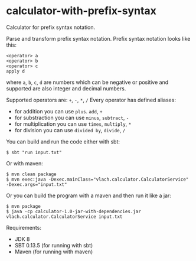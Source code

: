 calculator-with-prefix-syntax
=============================

Calculator for prefix syntax notation.


Parse and transform prefix syntax notation.
Prefix syntax notation looks like this:
```
<operator> a
<operator> b
<operator> c
apply d
```
 
where `a`, `b`, `c`, `d` are numbers which can be negative or positive and supported are also integer and decimal numbers. 
 
Supported operators are: `+`, `-`, `*`, `/`
Every operator has defined aliases: 
- 	for addition you can use `plus`. `add`, `+` 
- 	for substraction you can use `minus`, `subtract`, `-`
- 	for multiplication you can use `times`, `multiply`, `*`
- 	for division you can use `divided by`, `divide`, `/`
 

You can build and run the code either with sbt:

    $ sbt "run input.txt"

Or with maven:

    $ mvn clean package
    $ mvn exec:java -Dexec.mainClass="vlach.calculator.CalculatorService" -Dexec.args="input.txt"

Or you can build the program with a maven and then run it like a jar:

    $ mvn package
    $ java -cp calculator-1.0-jar-with-dependencies.jar vlach.calculator.CalculatorService input.txt 


Requirements:

* JDK 8
* SBT 0.13.5 (for running with sbt)
* Maven (for running with maven)
